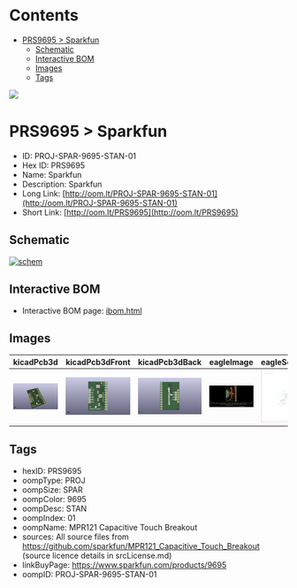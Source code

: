 



Contents
========

* [PRS9695 > Sparkfun](#prs9695--sparkfun)
	* [Schematic](#schematic)
	* [Interactive BOM](#interactive-bom)
	* [Images](#images)
	* [Tags](#tags)
  
![][im]
# PRS9695 > Sparkfun

- ID: PROJ-SPAR-9695-STAN-01
- Hex ID: PRS9695
- Name: Sparkfun
- Description: Sparkfun
- Long Link: [http://oom.lt/PROJ-SPAR-9695-STAN-01](http://oom.lt/PROJ-SPAR-9695-STAN-01)
- Short Link: [http://oom.lt/PRS9695](http://oom.lt/PRS9695)

## Schematic
  
[![schem](eagleSchemImage.png)](eagleSchemImage.png)
## Interactive BOM

- Interactive BOM page: [ibom.html](https://htmlpreview.github.io/?https://github.com/oomlout/oomlout_OOMP_projects/blob/main/PROJ-SPAR-9695-STAN-01/kicad/bom/ibom.html)

## Images
  
  

|kicadPcb3d|kicadPcb3dFront|kicadPcb3dBack|eagleImage|eagleSchemImage|
| :---: | :---: | :---: | :---: | :---: |
|[![kicadPcb3d](kicadPcb3d_140.png)](kicadPcb3d.png)|[![kicadPcb3dFront](kicadPcb3dFront_140.png)](kicadPcb3dFront.png)|[![kicadPcb3dBack](kicadPcb3dBack_140.png)](kicadPcb3dBack.png)|[![eagleImage](eagleImage_140.png)](eagleImage.png)|[![eagleSchemImage](eagleSchemImage_140.png)](eagleSchemImage.png)|

## Tags

- hexID: PRS9695
- oompType: PROJ
- oompSize: SPAR
- oompColor: 9695
- oompDesc: STAN
- oompIndex: 01
- oompName: MPR121 Capacitive Touch Breakout
- sources: All source files from https://github.com/sparkfun/MPR121_Capacitive_Touch_Breakout (source licence details in srcLicense.md)
- linkBuyPage: https://www.sparkfun.com/products/9695
- oompID: PROJ-SPAR-9695-STAN-01



[im]: kicadPcb3d_450.png
